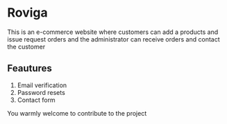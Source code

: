 # Roviga

This is an e-commerce website where customers can add a products and issue request orders and the administrator can receive orders and contact the customer

## Feautures
<ol>
<li>Email verification</li>
<li>Password resets</li>
<li>Contact form</li>
</ol>
You warmly welcome to contribute to the project



